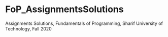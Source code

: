 # FoP_AssignmentsSolutions
Assignments Solutions, Fundamentals of Programming, Sharif University of Technology, Fall 2020
